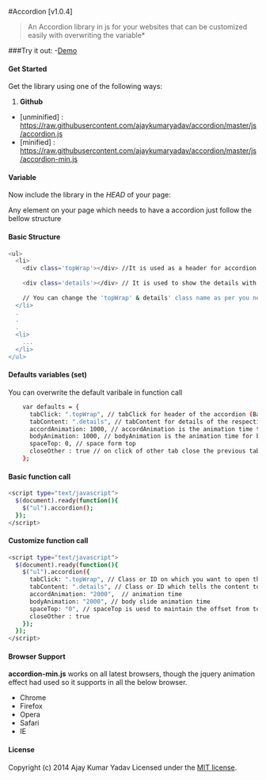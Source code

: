 #Accordion [v1.0.4]
> An Accordion library in js for your websites that can be customized easily with overwriting the variable*

###Try it out:
-[Demo](http://ajaykumaryadav.github.io/plugins/accordion/)

#### Get Started

Get the library using one of the following ways:

1. **Github**

 - [unminified] : https://raw.githubusercontent.com/ajaykumaryadav/accordion/master/js/accordion.js
 - [minified] : https://raw.githubusercontent.com/ajaykumaryadav/accordion/master/js/accordion-min.js

#### Variable
  Now include the library in the *HEAD* of your page:

  Any element on your page which needs to have a accordion just follow the bellow structure

#### Basic Structure
  ```sh
  <ul>
    <li>
      <div class='topWrap'></div> //It is used as a header for accordion
      
      <div class='details'></div> // It is used to show the details with respective to each accoridion
      
      // You can change the 'topWrap' & details' class name as per you need, then you just need to pass the class name.
    </li>
    .
    .
    .
    <li>
      ...
    </li>
  </ul>  
  ```

#### Defaults variables (set)
  You can overwrite the default varibale in function call
  ```sh
      var defaults = {
        tabClick: ".topWrap", // tabClick for header of the accordion (Basicly for the click)
        tabContent: ".details", // tabContent for details of the respective header (accordion)
        accordAnimation: 1000, // accordAnimation is the animation time to open the accordion
        bodyAnimation: 1000, // bodyAnimation is the animation time for body to take while sliding
        spaceTop: 0, // space form top
        closeOther : true // on click of other tab close the previous tab
      };
  ```

#### Basic function call
  ```sh
  <script type="text/javascript">
    $(document).ready(function(){
      $("ul").accordion();
    });
  </script>
  ```

#### Customize function call
  ```sh
  <script type="text/javascript">
    $(document).ready(function(){
      $("ul").accordion({
        tabClick: ".topWrap", // Class or ID on which you want to open the content
        tabContent: ".details", // Class or ID which tells the content to show on click
        accordAnimation: "2000",  // animation time
        bodyAnimation: "2000", // body slide animation time
        spaceTop: "0", // spaceTop is uesd to maintain the offset from top (eg 100,50 etc). Wrong way (100px, 20px, 10%, etc)
        closeOther : true
      });
    });
  </script>
  ```

#### Browser Support
  **accordion-min.js** works on all latest browsers, though the jquery animation effect had used so it supports in all the below browser.

  - Chrome 
  - Firefox
  - Opera
  - Safari
  - IE 

#### License
  Copyright (c) 2014 Ajay Kumar Yadav
  Licensed under the [MIT license](http://opensource.org/licenses/MIT).
